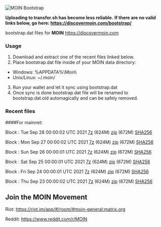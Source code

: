 ![MOIN Bootstrap](https://i.imgur.com/KjM1jMp.jpg)

**Uploading to transfer.sh has become less reliable.**
**If there are no valid links below, go here: https://discovermoin.com/bootstrap/**

bootstrap.dat files for **MOIN** https://discovermoin.com

### Usage

1. Download and extract one of the recent files linked below.
2. Place bootstrap.dat file inside of your MOIN data directory:
 - Windows: %APPDATA%\Moin\
 - Unix/Linux: ~/.moin/
3. Run your wallet and let it sync using bootstrap.dat
4. Once sync is done bootstrap.dat file will be renamed to bootstrap.dat.old automagically and can be safely removed.


### Recent files

####For mainnet:

Block : Tue Sep 28 00:00:02 UTC 2021 [7z](https://transfer.sh/nmTI7x/bootstrap.dat.20210928.7z) (624M) [zip](https://transfer.sh/KPdONk/bootstrap.dat.20210928.zip) (672M) [SHA256](https://transfer.sh/ygPmx9/sha256.txt)

Block : Mon Sep 27 00:00:02 UTC 2021 [7z](https://transfer.sh/KslIVF/bootstrap.dat.20210927.7z) (624M) [zip](https://transfer.sh/QrCVUD/bootstrap.dat.20210927.zip) (672M) [SHA256](https://transfer.sh/ilgiPo/sha256.txt)

Block : Sun Sep 26 00:00:01 UTC 2021 [7z](https://transfer.sh/EiaBbu/bootstrap.dat.20210926.7z) (624M) [zip](https://transfer.sh/2Dt6aG/bootstrap.dat.20210926.zip) (672M) [SHA256](https://transfer.sh/0l7n9J/sha256.txt)

Block : Sat Sep 25 00:00:01 UTC 2021 [7z](https://transfer.sh/0dkqdK/bootstrap.dat.20210925.7z) (624M) [zip](https://transfer.sh/IX1Oq4/bootstrap.dat.20210925.zip) (672M) [SHA256](https://transfer.sh/eoXq1U/sha256.txt)

Block : Fri Sep 24 00:00:01 UTC 2021 [7z](https://transfer.sh/v0luUa/bootstrap.dat.20210924.7z) (624M) [zip](https://transfer.sh/grejnS/bootstrap.dat.20210924.zip) (672M) [SHA256](https://transfer.sh/ri1m2Q/sha256.txt)

Block : Thu Sep 23 00:00:02 UTC 2021 [7z](https://transfer.sh/7u9ltz/bootstrap.dat.20210923.7z) (624M) [zip](https://transfer.sh/tUHduT/bootstrap.dat.20210923.zip) (672M) [SHA256](https://transfer.sh/locejj/sha256.txt)

## Join the MOIN Movement

Riot: https://riot.im/app/#/room/#moin-general:matrix.org

Reddit: https://www.reddit.com/r/MOIN
